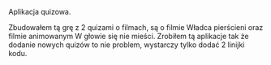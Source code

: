 Aplikacja quizowa. 

Zbudowałem tą grę z 2 quizami o filmach, są o filmie Władca pierścieni oraz filmie animowanym W głowie się nie mieści.
Zrobiłem tą aplikacje tak że dodanie nowych quizów to nie problem, wystarczy tylko dodać 2 linijki kodu.

